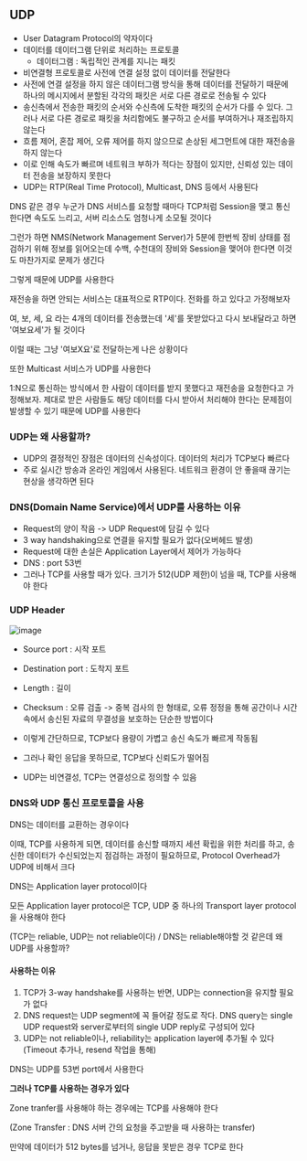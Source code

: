 ## UDP

- User Datagram Protocol의 약자이다
- 데이터를 데이터그램 단위로 처리하는 프로토콜
  - 데이터그램 : 독립적인 관계를 지니는 패킷
- 비연결형 프로토콜로 사전에 연결 설정 없이 데이터를 전달한다
- 사전에 연결 설정을 하지 않은 데이터그램 방식을 통해 데이터를 전달하기 때문에 하나의 메시지에서 분할된 각각의 패킷은
서로 다른 경로로 전송될 수 있다
- 송신측에서 전송한 패킷의 순서와 수신측에 도착한 패킷의 순서가 다를 수 있다. 그러나 서로 다른 경로로 패킷을 처리함에도
불구하고 순서를 부여하거나 재조립하지 않는다
- 흐름 제어, 혼잡 제어, 오류 제어를 하지 않으므로 손상된 세그먼트에 대한 재전송을 하지 않는다
- 이로 인해 속도가 빠르며 네트워크 부하가 적다는 장점이 있지만, 신뢰성 있는 데이터 전송을 보장하지 못한다
- UDP는 RTP(Real Time Protocol), Multicast, DNS 등에서 사용된다

DNS 같은 경우 누군가 DNS 서비스를 요청할 때마다 TCP처럼 Session을 맺고 통신한다면 속도도 느리고, 서버 리소스도 엄청나게
소모될 것이다

그런가 하면 NMS(Network Management Server)가 5분에 한번씩 장비 상태를 점검하기 위해 정보를 읽어오는데 수백, 수천대의
장비와 Session을 맺어야 한다면 이것도 마찬가지로 문제가 생긴다

그렇게 때문에 UDP를 사용한다

재전송을 하면 안되는 서비스는 대표적으로 RTP이다. 전화를 하고 있다고 가정해보자

여, 보, 세, 요 라는 4개의 데이터를 전송했는데 '세'를 못받았다고 다시 보내달라고 하면 '여보요세'가 될 것이다

이럴 때는 그냥 '여보X요'로 전달하는게 나은 상황이다

또한 Multicast 서비스가 UDP를 사용한다

1:N으로 통신하는 방식에서 한 사람이 데이터를 받지 못했다고 재전송을 요청한다고 가정해보자. 제대로 받은 사람들도 해당
데이터를 다시 받아서 처리해야 한다는 문제점이 발생할 수 있기 때문에 UDP를 사용한다


### UDP는 왜 사용할까?
- UDP의 결정적인 장점은 데이터의 신속성이다. 데이터의 처리가 TCP보다 빠르다
- 주로 실시간 방송과 온라인 게임에서 사용된다. 네트워크 환경이 안 좋을때 끊기는 현상을 생각하면 된다

### DNS(Domain Name Service)에서 UDP를 사용하는 이유
- Request의 양이 작음 -> UDP Request에 담길 수 있다
- 3 way handshaking으로 연결을 유지할 필요가 없다(오버헤드 발생)
- Request에 대한 손실은 Application Layer에서 제어가 가능하다
- DNS : port 53번
- 그러나 TCP를 사용할 때가 있다. 크기가 512(UDP 제한)이 넘을 때, TCP를 사용해야 한다

### UDP Header

![image](https://user-images.githubusercontent.com/67304980/132818610-08a2cce0-e6ae-4909-ae98-dc4ddf9293ad.png)

- Source port : 시작 포트
- Destination port : 도착지 포트
- Length : 길이
- Checksum : 오류 검출 -> 중복 검사의 한 형태로, 오류 정정을 통해 공간이나 시간 속에서 송신된 자료의 무결성을 보호하는
단순한 방법이다

- 이렇게 간단하므로, TCP보다 용량이 가볍고 송신 속도가 빠르게 작동됨
- 그러나 확인 응답을 못하므로, TCP보다 신뢰도가 떨어짐
- UDP는 비연결성, TCP는 연결성으로 정의할 수 있음

### DNS와 UDP 통신 프로토콜을 사용

DNS는 데이터를 교환하는 경우이다

이때, TCP를 사용하게 되면, 데이터를 송신할 때까지 세션 확립을 위한 처리를 하고, 송신한 데이터가 수신되었는지 점검하는
과정이 필요하므로, Protocol Overhead가 UDP에 비해서 크다

DNS는 Application layer protocol이다

모든 Application layer protocol은 TCP, UDP 중 하나의 Transport layer protocol을 사용해야 한다

(TCP는 reliable, UDP는 not reliable이다) / DNS는 reliable해야할 것 같은데 왜 UDP를 사용할까?

#### 사용하는 이유
1. TCP가 3-way handshake를 사용하는 반면, UDP는 connection을 유지할 필요가 없다
2. DNS request는 UDP segment에 꼭 들어갈 정도로 작다. DNS query는 single UDP request와 server로부터의 single UDP reply로
구성되어 있다
3. UDP는 not reliable이나, reliability는 application layer에 추가될 수 있다(Timeout 추가나, resend 작업을 통해)

DNS는 UDP를 53번 port에서 사용한다

**그러나 TCP를 사용하는 경우가 있다**

Zone tranfer를 사용해야 하는 경우에는 TCP를 사용해야 한다

(Zone Transfer : DNS 서버 간의 요청을 주고받을 때 사용하는 transfer)

만약에 데이터가 512 bytes를 넘거나, 응답을 못받은 경우 TCP로 한다

















